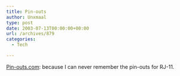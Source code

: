 ```yaml
---
title: Pin-outs
author: Unxmaal
type: post
date: 2003-07-13T00:00:00+00:00
url: /archives/879
categories:
  - Tech

---
```

[Pin-outs.com][1]: because I can never remember the pin-outs for RJ-11.

 [1]: http://www.pin-outs.com/